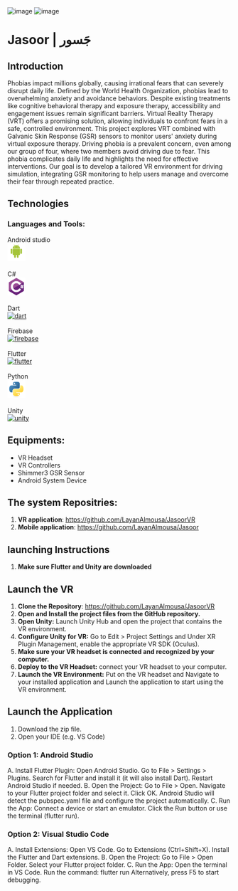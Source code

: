 
<img width="148" alt="image" src="https://github.com/user-attachments/assets/f6d51c47-a426-48a9-ab72-3cb35b93dbeb">

<img width="148" alt="image" src="https://github.com/user-attachments/assets/612bae3e-bf6e-450e-9e30-92b6197a6c93">

# Jasoor | جَسور 

## Introduction

Phobias impact millions globally, causing irrational fears that can severely disrupt daily life. Defined by the World Health Organization, phobias lead to overwhelming anxiety and avoidance behaviors. Despite existing treatments like cognitive behavioral therapy and exposure therapy, accessibility and engagement issues remain significant barriers.
Virtual Reality Therapy (VRT) offers a promising solution, allowing individuals to confront fears in a safe, controlled environment. This project explores VRT combined with Galvanic Skin Response (GSR) sensors to monitor users' anxiety during virtual exposure therapy.
Driving phobia is a prevalent concern, even among our group of four, where two members avoid driving due to fear. This phobia complicates daily life and highlights the need for effective interventions. Our goal is to develop a tailored VR environment for driving simulation, integrating GSR monitoring to help users manage and overcome their fear through repeated practice.

## Technologies  

<h3 align="left">Languages and Tools:</h3>
<p align="left"> Android studio<br>  <a href="https://developer.android.com" target="_blank" rel="noreferrer"> <img src="https://raw.githubusercontent.com/devicons/devicon/master/icons/android/android-original-wordmark.svg" alt="android" width="40" height="40"/> </a><br> <br>  C# <br>
  <a href="https://www.w3schools.com/cs/" target="_blank" rel="noreferrer"> <img src="https://raw.githubusercontent.com/devicons/devicon/master/icons/csharp/csharp-original.svg" alt="csharp" width="40" height="40"/> </a><br><br>   Dart <br>
  <a href="https://dart.dev" target="_blank" rel="noreferrer"> <img src="https://www.vectorlogo.zone/logos/dartlang/dartlang-icon.svg" alt="dart" width="40" height="40"/> </a>  <br> <br> Firebase <br>
  <a href="https://firebase.google.com/" target="_blank" rel="noreferrer"> <img src="https://www.vectorlogo.zone/logos/firebase/firebase-icon.svg" alt="firebase" width="40" height="40"/> </a> <br> <br>  Flutter <br>
  <a href="https://flutter.dev" target="_blank" rel="noreferrer"> <img src="https://www.vectorlogo.zone/logos/flutterio/flutterio-icon.svg" alt="flutter" width="40" height="40"/> </a> <br> <br>   Python <br>
  <a href="https://www.python.org" target="_blank" rel="noreferrer"> <img src="https://raw.githubusercontent.com/devicons/devicon/master/icons/python/python-original.svg" alt="python" width="40" height="40"/> </a><br><br>  Unity <br>
  <a href="https://unity.com/" target="_blank" rel="noreferrer"> <img src="https://www.vectorlogo.zone/logos/unity3d/unity3d-icon.svg" alt="unity" width="40" height="40"/> </a> </p>

 ## Equipments:
-  VR Headset
-  VR Controllers
-  Shimmer3 GSR Sensor
-  Android System Device

## The system Repositries:
1. **VR application**: https://github.com/LayanAlmousa/JasoorVR
2. **Mobile application**: https://github.com/LayanAlmousa/Jasoor

## launching Instructions 
1. **Make sure Flutter and Unity are downloaded**
## Launch the VR
1. **Clone the Repository**: https://github.com/LayanAlmousa/JasoorVR
2. **Open and Install the project files from the GitHub repository.**
3. **Open Unity:** Launch Unity Hub and open the project that contains the VR environment.
4. **Configure Unity for VR:** Go to Edit > Project Settings and Under XR Plugin Management, enable the appropriate VR SDK (Oculus).
5. **Make sure your VR headset is connected and recognized by your computer.**
6. **Deploy to the VR Headset:** connect your VR headset to your computer.
7. **Launch the VR Environment:** Put on the VR headset and Navigate to your installed application and Launch the application to start using the VR environment.

## Launch the Application
1. Download the zip file.
2. Open your IDE (e.g. VS Code)
### Option 1: Android Studio
A. Install Flutter Plugin:
    Open Android Studio.
    Go to File > Settings > Plugins.
    Search for Flutter and install it (it will also install Dart).
    Restart Android Studio if needed.
B. Open the Project:
   Go to File > Open.
   Navigate to your Flutter project folder and select it.
   Click OK.
   Android Studio will detect the pubspec.yaml file and configure the project automatically.
C. Run the App:
   Connect a device or start an emulator.
   Click the Run button or use the terminal (flutter run).
### Option 2: Visual Studio Code
A. Install Extensions:
Open VS Code.
Go to Extensions (Ctrl+Shift+X).
Install the Flutter and Dart extensions.
B. Open the Project:
Go to File > Open Folder.
Select your Flutter project folder.
C. Run the App:
Open the terminal in VS Code.
Run the command:
flutter run
Alternatively, press F5 to start debugging.
